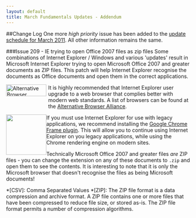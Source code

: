 ```yaml
---
layout: default
title: March Fundamentals Updates - Addendum
---
```


##Change Log
One more *high priority* issue has been added to the [update schedule for March
2011](/2011/03/09/March-Updates.html). All other information remains the same.

###Issue 209 - IE trying to open Office 2007 files as zip files
Some combinations of Internet Explorer / Windows and various 'updates'
result in Microsoft Internet Explorer trying to open Microsoft Office
2007 and greater documents as ZIP files. This patch will help Internet
Explorer recognise the documents as Office documents and open them in
the correct applications.

<div class="note clearfix">
<div style="float:left">
<a href="http://alternativebrowseralliance.com/" title="Promoting Alternative Web Browsers">
<img src="http://st.altbrowser.net/banners/alt-browser-alliance-b-110x32.png"
alt="Alternative Browser Alliance" width="110" height="32" /></a>
</div>
<div style="padding-left: 115px">
<p>
It is highly recommended that Internet Explorer user upgrade to a web
browser that complies better with modern web standards. A list of
browsers can be found at the <a
href="http://alternativebrowseralliance.com/browsers.html">Alternative
Browser Alliance</a>.
</p>
</div>
<div style="float: left">
<a href="http://www.google.com/chromeframe/index.html">
<img
src="http://www.google.com/images/icons/illustrations/chrome_frame-430.png"
width="110"/>
</a>
</div>
<div>
<p>
If you must use Internet Explorer for use with legacy applications, we
recommend installing the <a href="http://www.google.com/chromeframe/index.html">Google Chrome Frame plugin</a>. This will allow
you to continue using Internet Explorer on you legacy applications,
while using the Chrome rendering engine on modern sites.
</p>
</div>
</div>

Technically Microsoft Office 2007 and greater files *are* ZIP files -
you can change the extension on any of these documents to `.zip` and
open them to see the contents. It is interesting to note that
it is only the Microsoft browser that doesn't recognise the files as
being Microsoft documents!

[basic authentication]: http://www.freesoft.org/CIE/RFC/1945/67.htm
[Markdown]: http://daringfireball.net/projects/markdown/
[Markdown Extra]: http://michelf.com/projects/php-markdown/extra/
[Clear Cache]: http://www.wikihow.com/Clear-Your-Browser's-Cache

*[CSV]: Comma Separated Values
*[ZIP]: The ZIP file format is a data compression and archive format. A ZIP file contains one or more files that have been compressed to reduce file size, or stored as-is. The ZIP file format permits a number of compression algorithms.
